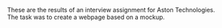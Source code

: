 These are the results of an interview assignment for Aston Technologies. The task was to create a webpage based on a mockup.
